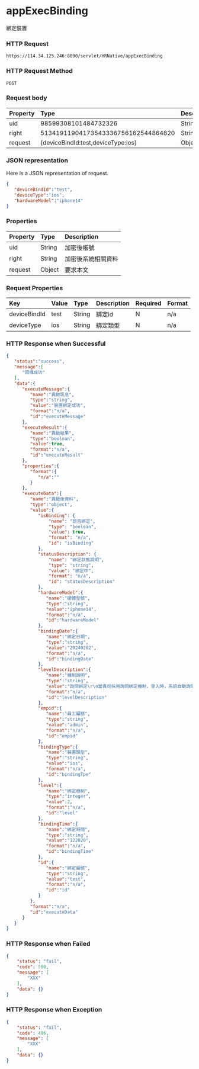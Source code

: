 # appExecBinding
綁定裝置

### HTTP Request
```
https://114.34.125.246:8090/servlet/HRNative/appExecBinding
```

### HTTP Request Method
```
POST
```


### Request body
| Property | Type | Description |
|:---------|:-----|:------------|
| uid | 98599308101484732326 | String | 需透過appLogin取得
| right | 51341911904173543336756162544864820 | String | 需透過appLogin取得 |
| request | {deviceBindId:test,deviceType:ios} | Object | 查詢條件

### JSON representation
Here is a JSON representation of request.
```json
{
   "deviceBindId":"test",
   "deviceType":"ios",
   "hardwareModel":"iphone14"
}
```

### Properties
| Property | Type | Description |
|:---------|:-----|:------------|
| uid   | String | 加密後帳號 |
| right | String | 加密後系統相關資料 |
| request | Object | 要求本文 |

### Request Properties
| Key | Value | Type | Description | Required | Format |
|:----------|:-------------|:-----|:------------|:------------|:------------|
| deviceBindId | test | String | 綁定id | N | n/a |
| deviceType | ios | String | 綁定類型 | N | n/a |

### HTTP Response when Successful
```json
{
   "status":"success",
   "message":[
      "回傳成功"
   ],
   "data":{
      "executeMessage":{
         "name":"異動訊息",
         "type":"string",
         "value":"裝置綁定成功",
         "format":"n/a",
         "id":"executeMessage"
      },
      "executeResult":{
         "name":"異動結果",
         "type":"boolean",
         "value":true,
         "format":"n/a",
         "id":"executeResult"
      },
      "properties":{
         "format":{
            "n/a":""
         }
      },
      "executeData":{
         "name":"異動後資料",
         "type":"object",
         "value":{
            "isBinding": {
                "name": "是否綁定",
                "type": "boolean",
                "value": true,
                "format": "n/a",
                "id": "isBinding"
            },
            "statusDescription": {
                "name": "綁定狀態說明",
                "type": "string",
                "value": "綁定中",
                "format": "n/a",
                "id": "statusDescription"
            },
            "hardwareModel":{
               "name":"硬體型號",
               "type":"string",
               "value":"iphone14",
               "format":"n/a",
               "id":"hardwareModel"
            },
            "bindingDate":{
               "name":"綁定日期",
               "type":"string",
               "value":"20240202",
               "format":"n/a",
               "id":"bindingDate"
            },
            "levelDescription":{
               "name":"機制說明",
               "type":"string",
               "value":"詢問綁定\r\n當貴司採用詢問綁定機制，登入時，系統自動詢問使用者是否綁定裝置，可選擇性決定是否綁定裝置，以降低資訊外洩的風險。\r\n",
               "format":"n/a",
               "id":"levelDescription"
            },
            "empid":{
               "name":"員工編號",
               "type":"string",
               "value":"admin",
               "format":"n/a",
               "id":"empid"
            },
            "bindingType":{
               "name":"裝置類型",
               "type":"string",
               "value":"ios",
               "format":"n/a",
               "id":"bindingTpe"
            },
            "level":{
               "name":"綁定機制",
               "type":"integer",
               "value":2,
               "format":"n/a",
               "id":"level"
            },
            "bindingTime":{
               "name":"綁定時間",
               "type":"string",
               "value":"122020",
               "format":"n/a",
               "id":"bindingTime"
            },
            "id":{
               "name":"綁定編號",
               "type":"string",
               "value":"test",
               "format":"n/a",
               "id":"id"
            }
         },
         "format":"n/a",
         "id":"executeData"
      }
   }
}
```
### HTTP Response when Failed
```json
{
    "status": "fail",
    "code": 500,
    "message": [
        "XXX"
    ],
    "data": {}
}
```

### HTTP Response when Exception
```json
{
    "status": "fail",
    "code": 406,
    "message": [
        "XXX"
    ],
    "data": {}
}
```
